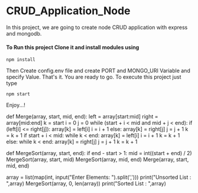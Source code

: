 # CRUD_Application_Node
In this project, we are going to create node CRUD application with express and mongodb.

#### To Run this project Clone it and install modules using
```
npm install
```

Then Create config.env file and create PORT and MONGO_URI Variable and specify Value.
That's it. You are ready to go. To execute this project just type
```
npm start
```

Enjoy...!


def Merge(array, start, mid, end):
    left = array[start:mid]
    right = array[mid:end]
    k = start
    i = 0
    j = 0
    while (start + i < mid and mid + j < end):
        if (left[i] <= right[j]):
            array[k] = left[i]
            i = i + 1
        else:
            array[k] = right[j]
            j = j + 1
        k = k + 1
    if start + i < mid:
        while k < end:
            array[k] = left[i]
            i = i + 1
            k = k + 1
    else:
        while k < end:
            array[k] = right[j]
            j = j + 1
            k = k + 1


def MergeSort(array, start, end):
    if end - start > 1:
        mid = int((start + end) / 2)
        MergeSort(array, start, mid)
        MergeSort(array, mid, end)
        Merge(array, start, mid, end)


array = list(map(int, input("Enter Elements: ").split(',')))
print("Unsorted List : ",array)
MergeSort(array, 0, len(array))
print("Sorted List : ",array)

